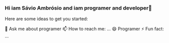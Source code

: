 ### Hi iam Sávio Ambrósio and iam programer and developer👋

Here are some ideas to get you started:

💬 Ask me about programer
📫 How to reach me: ...
😄 Programer
⚡ Fun fact: ...

